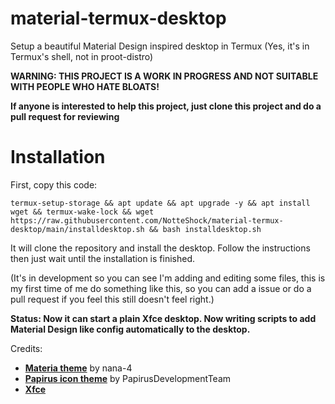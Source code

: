 # material-termux-desktop

Setup a beautiful Material Design inspired desktop in Termux (Yes, it's in Termux's shell, not in proot-distro)

**WARNING: THIS PROJECT IS A WORK IN PROGRESS AND NOT SUITABLE WITH PEOPLE WHO HATE BLOATS!**

**If anyone is interested to help this project, just clone this project and do a pull request for reviewing**

# Installation

First, copy this code:
```
termux-setup-storage && apt update && apt upgrade -y && apt install wget && termux-wake-lock && wget https://raw.githubusercontent.com/NotteShock/material-termux-desktop/main/installdesktop.sh && bash installdesktop.sh
```
It will clone the repository and install the desktop. Follow the instructions then just wait until the installation is finished.

(It's in development so you can see I'm adding and editing some files, this is my first time of me do something like this, so you can add a issue or do a pull request if you feel this still doesn't feel right.)

**Status: Now it can start a plain Xfce desktop. Now writing scripts to add Material Design like config automatically to the desktop.**

Credits: 

- **[Materia theme](https://github.com/nana-4/materia-theme)** by nana-4
- **[Papirus icon theme](https://github.com/PapirusDevelopmentTeam/papirus-icon-theme)** by PapirusDevelopmentTeam
- **[Xfce](https://xfce.org)**
